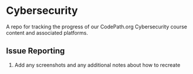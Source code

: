 # Cybersecurity
A repo for tracking the progress of our CodePath.org Cybersecurity course content and associated platforms.

## Issue Reporting
1. Add any screenshots and any additional notes about how to recreate
